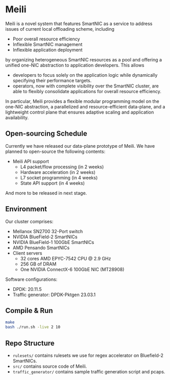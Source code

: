 # **Meili**
Meili is a novel system that features SmartNIC as a service to address issues of current local offloading scheme, including
- Poor overall resource efficiency
- Inflexible SmartNIC management 
- Inflexible application deployment

by organizing heterogeneous SmartNIC resources as a pool and offering a unified one-NIC abstraction to application developers.
This allows 
- developers to focus solely on the application logic while dynamically specifying their performance targets. 
- operators, now with complete visibility over the SmartNIC cluster, are able to flexibly consolidate applications for overall resource efficiency. 

In particular, Meili provides a flexible modular programming model on the one-NIC abstraction, a parallelized and resource-efficient data-plane, and a lightweight control plane that ensures adaptive scaling and application availability. 

## Open-sourcing Schedule
Currently we have released our data-plane prototype of Meili. We have planned to open-source the following contents:
- Meili API support
  - L4 packet/flow processing (in 2 weeks)
  - Hardware acceleration (in 2 weeks)
  - L7 socket programming (in 4 weeks)
  - State API support (in 4 weeks)
   
And more to be released in next stage.

## Environment
Our cluster comprises:
- Mellanox SN2700 32-Port switch
- NVIDIA BlueField-2 SmartNICs
- NVIDIA BlueField-1 100GbE SmartNICs
- AMD Pensando SmartNICs 
- Client servers 
    - 32 cores AMD EPYC-7542 CPU @ 2.9 GHz 
    - 256 GB of DRAM
    - One NVIDIA ConnectX-6 100GbE NIC (MT28908)

Software configurations:
- DPDK: 20.11.5
- Traffic generator: DPDK-Pktgen 23.03.1


## **Compile & Run**
```bash
make
bash ./run.sh -live 2 10
```

## Repo Structure
* ``rulesets/`` contains rulesets we use for regex accelerator on Bluefield-2 SmartNICs.
* ``src/`` contains source code of Meili.  
* ``traffic_generator/`` contains sample traffic generation script and pcaps.
